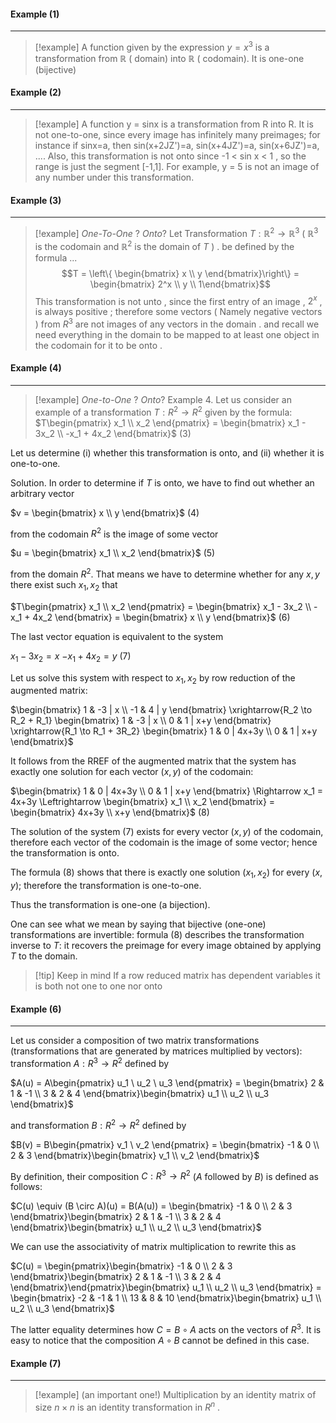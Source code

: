 #### Example (1) 
___
> [!example] 
> A function given by the expression $y = x^3$ is a transformation from $\mathbb{R}$
( domain) into $\mathbb{R}$ ( codomain). It is one-one (bijective) 

#### Example (2) 
___
> [!example] 
> A function y = sinx is a transformation from R into R.
It is not one-to-one, since every image has infinitely many preimages; for instance
if sinx=a, then sin(x+2JZ')=a, sin(x+4JZ')=a, sin(x+6JZ')=a, ....
Also, this transformation is not onto since -1 < sin x < 1 , so the range is just the
segment [-1,1]. For example, y = 5 is not an image of any number under this
transformation. 
#### Example (3) 
___
> [!example] *One-To-One* ? *Onto*? 
> Let Transformation $T : \mathbb{R}^2 \rightarrow \mathbb{R}^3$ ( $\mathbb{R}^3$ is the codomain and $\mathbb{R}^2$ is the domain of $T$ )  . be defined by the formula ... $$T = \left\{ \begin{bmatrix} x \\ y \end{bmatrix}\right\} = \begin{bmatrix} 2^x \\ y \\ 1\end{bmatrix}$$ This transformation is not unto , since the first entry of an image , $2^x$ , is always positive ; therefore some vectors ( Namely negative vectors ) from $R^3$ are not images of any vectors in the domain . and recall we need everything in the domain to be mapped to at least one object in the codomain for it to be onto . 

#### Example (4) 
___

> [!example]  *One-to-One* ? *Onto*?
> Example 4. Let us consider an example of a transformation $T:R^2 \to R^2$ given by the formula:
$T\begin{pmatrix} x_1 \\ x_2 \end{pmatrix} = \begin{bmatrix} x_1 - 3x_2 \\ -x_1 + 4x_2 \end{bmatrix}$ (3)

Let us determine
(i) whether this transformation is onto, and
(ii) whether it is one-to-one. 

Solution. In order to determine if $T$ is onto, we have to find out whether an arbitrary vector

$v = \begin{bmatrix} x \\ y \end{bmatrix}$ (4)

from the codomain $R^2$ is the image of some vector

$u = \begin{bmatrix} x_1 \\ x_2 \end{bmatrix}$ (5)

from the domain $R^2$. That means we have to determine whether for any $x,y$ there exist such $x_1,x_2$ that

$T\begin{pmatrix} x_1 \\ x_2 \end{pmatrix} = \begin{bmatrix} x_1 - 3x_2 \\ -x_1 + 4x_2 \end{bmatrix} = \begin{bmatrix} x \\ y \end{bmatrix}$ (6)

The last vector equation is equivalent to the system

$x_1 - 3x_2 = x$
$-x_1 + 4x_2 = y$ (7)

Let us solve this system with respect to $x_1,x_2$ by row reduction of the augmented matrix:

$\begin{bmatrix} 1 & -3 | x \\ -1 & 4 | y \end{bmatrix} \xrightarrow{R_2 \to R_2 + R_1} \begin{bmatrix} 1 & -3 | x \\ 0 & 1 | x+y \end{bmatrix} \xrightarrow{R_1 \to R_1 + 3R_2} \begin{bmatrix} 1 & 0 | 4x+3y \\ 0 & 1 | x+y \end{bmatrix}$

It follows from the RREF of the augmented matrix that the system has exactly one solution for each vector $(x,y)$ of the codomain:

$\begin{bmatrix} 1 & 0 | 4x+3y \\ 0 & 1 | x+y \end{bmatrix} \Rightarrow x_1 = 4x+3y \Leftrightarrow \begin{bmatrix} x_1 \\ x_2 \end{bmatrix} = \begin{bmatrix} 4x+3y \\ x+y \end{bmatrix}$ (8)

The solution of the system (7) exists for every vector $(x,y)$ of the codomain, therefore each vector of the codomain is the image of some vector; hence the transformation is onto.

The formula (8) shows that there is exactly one solution $(x_1,x_2)$ for every $(x,y)$; therefore the transformation is one-to-one.

Thus the transformation is one-one (a bijection).

One can see what we mean by saying that bijective (one-one) transformations are invertible: formula (8) describes the transformation inverse to $T$: it recovers the preimage for every image obtained by applying $T$ to the domain.


> [!tip] Keep in mind
> If a row reduced matrix has dependent variables it is both not one to one nor onto 

#### Example (6) 
___
Let us consider a composition of two matrix transformations (transformations that are generated by matrices multiplied by vectors): transformation $A: R^3 \to R^2$ defined by

$A(u) = A\begin{pmatrix} u_1 \ u_2 \ u_3 \end{pmatrix} = \begin{bmatrix} 2 & 1 & -1 \\ 3 & 2 & 4 \end{bmatrix}\begin{bmatrix} u_1 \\ u_2 \\ u_3 \end{bmatrix}$

and transformation $B: R^2 \to R^2$ defined by

$B(v) = B\begin{pmatrix} v_1 \ v_2 \end{pmatrix} = \begin{bmatrix} -1 & 0 \\ 2 & 3 \end{bmatrix}\begin{bmatrix} v_1 \\ v_2 \end{bmatrix}$

By definition, their composition $C: R^3 \to R^2$ ($A$ followed by $B$) is defined as follows:

$C(u) \equiv (B \circ A)(u) = B(A(u)) = \begin{bmatrix} -1 & 0 \\ 2 & 3 \end{bmatrix}\begin{bmatrix} 2 & 1 & -1 \\ 3 & 2 & 4 \end{bmatrix}\begin{bmatrix} u_1 \\ u_2 \\ u_3 \end{bmatrix}$

We can use the associativity of matrix multiplication to rewrite this as

$C(u) = \begin{pmatrix}\begin{bmatrix} -1 & 0 \\ 2 & 3 \end{bmatrix}\begin{bmatrix} 2 & 1 & -1 \\ 3 & 2 & 4 \end{bmatrix}\end{pmatrix}\begin{bmatrix} u_1 \\ u_2 \\ u_3 \end{bmatrix} = \begin{bmatrix} -2 & -1 & 1 \\ 13 & 8 & 10 \end{bmatrix}\begin{bmatrix} u_1 \\ u_2 \\ u_3 \end{bmatrix}$

The latter equality determines how $C = B \circ A$ acts on the vectors of $R^3$. It is easy to notice that the composition $A \circ B$ cannot be defined in this case.

#### Example (7)
___
> [!example] 
> (an important one!) Multiplication by an identity matrix of size $n \times n$ is an identity transformation in $R^n$  . 

	